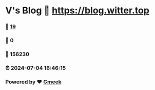 # V's Blog :link: https://blog.witter.top 
### :page_facing_up: [19](https://blog.witter.top/tag.html) 
### :speech_balloon: 0 
### :hibiscus: 156230 
### :alarm_clock: 2024-07-04 16:46:15 
### Powered by :heart: [Gmeek](https://github.com/Meekdai/Gmeek)
